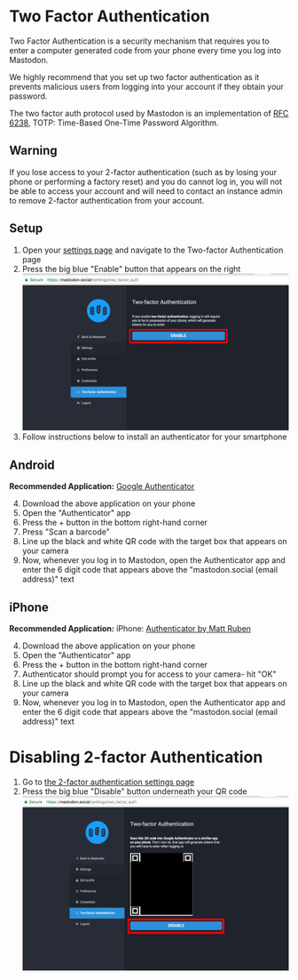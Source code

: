 # Two Factor Authentication

Two Factor Authentication is a security mechanism that requires you to enter a computer generated code from your phone every time you log into Mastodon.

We highly recommend that you set up two factor authentication as it prevents malicious users from logging into your account if they obtain your password.

The two factor auth protocol used by Mastodon is an implementation of [RFC 6238](https://tools.ietf.org/html/rfc6238), TOTP: Time-Based One-Time Password Algorithm.

## Warning

If you lose access to your 2-factor authentication (such as by losing your phone or performing a factory reset) and you do cannot log in, you will not be able to access your account and will need to contact an instance admin to remove 2-factor authentication from your account.

## Setup

1. Open your [settings page](https://mastodon.social/settings/two_factor_auth) and navigate to the Two-factor Authentication page
2. Press the big blue "Enable" button that appears on the right ![screenshot](screenshots/2fa/enable.png)
3. Follow instructions below to install an authenticator for your smartphone

## Android

__Recommended Application:__ [Google
Authenticator](https://play.google.com/store/apps/details?id=com.google.android.apps.authenticator2)

4. Download the above application on your phone
5. Open the "Authenticator" app
6. Press the + button in the bottom right-hand corner
7. Press "Scan a barcode"
8. Line up the black and white QR code with the target box that appears on your camera
9. Now, whenever you log in to Mastodon, open the Authenticator app and enter the 6 digit code that appears above the "mastodon.social (email address)" text

## iPhone

__Recommended Application:__ iPhone: [Authenticator by Matt
Ruben](https://itunes.apple.com/us/app/authenticator/id766157276?mt=8)

4. Download the above application on your phone
5. Open the "Authenticator" app
6. Press the + button in the bottom right-hand corner
7. Authenticator should prompt you for access to your camera- hit "OK"
8. Line up the black and white QR code with the target box that appears on your camera
9. Now, whenever you log in to Mastodon, open the Authenticator app and enter the 6 digit code that appears above the "mastodon.social (email address)" text

# Disabling 2-factor Authentication

1. Go to [the 2-factor authentication settings page](https://mastodon.social/settings/two_factor_auth)
2. Press the big blue "Disable" button underneath your QR code ![disable button screenshot](screenshots/2fa/disable.png)
